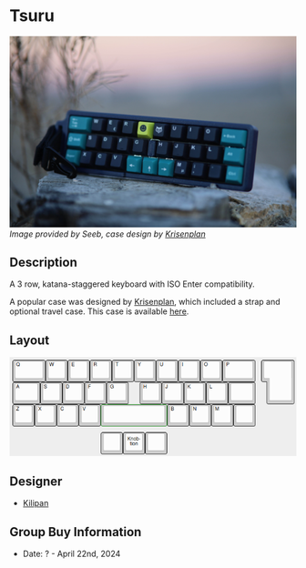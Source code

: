 # Tsuru
![](./Images/tsuru_cover.jpg)
*Image provided by Seeb, case design by [Krisenplan](https://www.instagram.com/krisenplan/)*

## Description
A 3 row, katana-staggered keyboard with ISO Enter compatibility.

A popular case was designed by [Krisenplan](https://www.instagram.com/krisenplan/), which included a strap and optional travel case. This case is available [here](https://www.printables.com/model/946165-tsuru-travel-keyboard-case?lang=de).

## Layout
![](./Images/tsuru_layout.png)

## Designer
- [Kilipan](https://github.com/kilipan)

## Group Buy Information
- Date: ? - April 22nd, 2024

